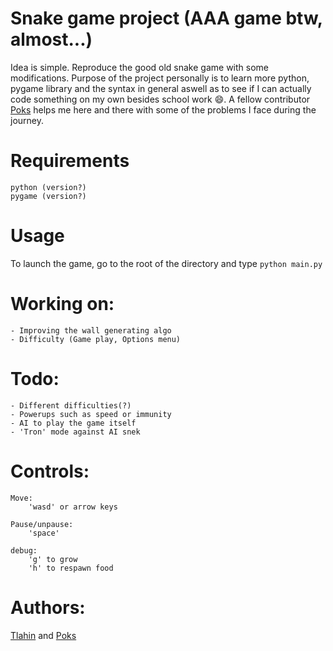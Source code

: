 # Snake game project (AAA game btw, almost...)

Idea is simple. 
Reproduce the good old snake game with some modifications.
Purpose of the project personally is to learn more python, pygame library and the syntax in general aswell as to see if I can actually code something on my own besides school work 😄. A fellow contributor [Poks](github.com/pokspoks) helps me here and there with some of the problems I face during the journey.

# Requirements

	python (version?)
	pygame (version?)

# Usage
To launch the game, go to the root of the directory and type
	`python main.py`

# Working on:

	- Improving the wall generating algo
	- Difficulty (Game play, Options menu)

# Todo:

	- Different difficulties(?)
	- Powerups such as speed or immunity
	- AI to play the game itself
	- 'Tron' mode against AI snek

# Controls:

	Move:
		'wasd' or arrow keys
		
	Pause/unpause:
		'space'

	debug:
		'g' to grow
		'h' to respawn food

# Authors:
	
[Tlahin](github.com/tlahin) and [Poks](github.com/pokspoks)

